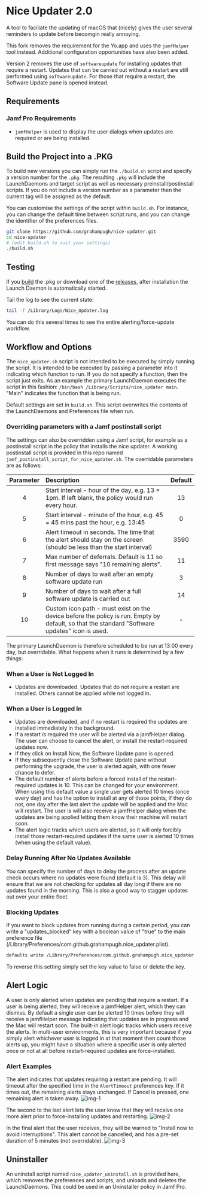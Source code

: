 # Nice Updater 2.0

A tool to faciliate the updating of macOS that (nicely) gives the user several reminders to update before becomgin really annoying.

This fork removes the requirement for the Yo.app and uses the `jamfHelper` tool instead. Additional configuration opportunities have also been added.

Version 2 removes the use of `softwareupdate` for installing updates that require a restart. Updates that can be carried out without a restart are still performed using `softwareupdate`. For those that require a restart, the Software Update pane is opened instead.

## Requirements

### Jamf Pro Requirements

- `jamfHelper` is used to display the user dialogs when updates are required or are being installed.

## Build the Project into a .PKG

To build new versions you can simply run the `./build.sh` script and specify a version number for the `.pkg`. The resulting `.pkg` will include the LaunchDaemons and target script as well as necessary preinstall/postinstall scripts. If you do not include a version number as a parameter then the current tag will be assigned as the default.

You can customise the settings of the script within `build.sh`. For instance, you can change the default time between script runs, and you can change the identifier of the preferences files.

```bash
git clone https://github.com/grahampugh/nice-updater.git
cd nice-updater
# (edit build.sh to suit your settings)
./build.sh
```

## Testing

If you [build](https://github.com/grahampugh/nice-updater#build-the-project-into-a-pkg) the .pkg or download one of the [releases](https://github.com/grahampugh/nice-updater/releases), after installation the Launch Daemon is automatically started.

Tail the log to see the current state:

```bash
tail -f /Library/Logs/Nice_Updater.log
```

You can do this several times to see the entire alerting/force-update workflow.

## Workflow and Options

The `nice_updater.sh` script is not intended to be executed by simply running the script. It is intended to be executed by passing a parameter into it indicating which function to run. If you do not specify a function, then the script just exits. As an example the primary LaunchDaemon executes the script in this fashion: `/bin/bash /Library/Scripts/nice_updater main`. "Main" indicates the function that is being run.

Default settings are set in `build.sh`. This script overwrites the contents of the LaunchDaemons and Preferences file when run.

### Overriding parameters with a Jamf postinstall script

The settings can also be overridden using a Jamf script, for example as a postinstall script in the policy that installs the nice updater. A working postinstall script is provided in this repo named `jamf_postinstall_script_for_nice_updater.sh`. The overridable parameters are as follows:

| Parameter | Description                                                                                                                                   | Default |
| :-------: | :-------------------------------------------------------------------------------------------------------------------------------------------- | :-----: |
|     4     | Start interval - hour of the day, e.g. 13 = 1pm. If left blank, the policy would run every hour.                                              |   13    |
|     5     | Start interval - minute of the hour, e.g. 45 = 45 mins past the hour, e.g. 13:45                                                              |    0    |
|     6     | Alert timeout in seconds. The time that the alert should stay on the screen (should be less than the start interval)                          |  3590   |
|     7     | Max number of deferrals. Default is 11 so first message says "10 remaining alerts".                                                           |   11    |
|     8     | Number of days to wait after an empty software update run                                                                                     |    3    |
|     9     | Number of days to wait after a full software update is carried out                                                                            |   14    |
|    10     | Custom icon path - must exist on the device before the policy is run. Empty by default, so that the standard "Software updates" icon is used. |    -    |

The primary LaunchDaemon is therefore scheduled to be run at 13:00 every day, but overridable. What happens when it runs is determined by a few things:

### When a User is Not Logged In

- Updates are downloaded. Updates that do not require a restart are installed. Others cannot be applied while not logged in.

### When a User is Logged In

- Updates are downloaded, and if no restart is required the updates are installed immediately in the background.
- If a restart _is_ required the user will be alerted via a jamfHelper dialog. The user can choose to cancel the alert, or install the restart-required updates now.
- If they click on Install Now, the Software Update pane is opened.
- If they subsequently close the Software Update pane without performing the upgrade, the user is alerted again, with one fewer chance to defer.
- The default number of alerts before a forced install of the restart-required updates is 10. This can be changed for your environment. When using this default value a single user gets alerted 10 times (once every day) and has the option to install at any of those points, if they do not, one day after the last alert the update will be applied and the Mac will restart. The user is will also receive a jamfHelper dialog when the updates are being applied letting them know their machine will restart soon.
- The alert logic tracks which users are alerted, so it will only forcibly install those restart-required updates if the same user is alerted 10 times (when using the default value).

### Delay Running After No Updates Available

You can specify the number of days to delay the process after an update check occurs where no updates were found (default is 3). This delay will ensure that we are not checking for updates all day long if there are no updates found in the morning. This is also a good way to stagger updates out over your entire fleet.

### Blocking Updates

If you want to block updates from running during a certain period, you can write a "updates_blocked" key with a boolean value of "true" to the main preference file (/Library/Preferences/com.github.grahampugh.nice_updater.plist).

```bash
defaults write /Library/Preferences/com.github.grahampugh.nice_updater.plist updates_blocked -bool true
```

To reverse this setting simply set the key value to false or delete the key.

## Alert Logic

A user is only alerted when updates are pending that require a restart. If a user is being alerted, they will receive a jamfHelper alert, which they can dismiss. By default a single user can be alerted 10 times before they will receive a jamfHelper message indicating that updates are in progress and the Mac will restart soon. The built-in alert logic tracks which users receive the alerts. In multi-user environments, this is very important because if you simply alert whichever user is logged in at that moment then count those alerts up, you might have a situation where a specific user is only alerted once or not at all before restart-required updates are force-installed.

### Alert Examples

The alert indicates that updates requiring a restart are pending. It will timeout after the specified time in the `AlertTimeout` preferences key. If it times out, the remaining alerts stays unchanged. If Cancel is pressed, one remaining alert is taken away.
![img-1](images/first_alert.png)

The second to the last alert lets the user know that they will receive one more alert prior to force-installing updates and restarting.
![img-2](images/second_alert.png)

In the final alert that the user receives, they will be warned to "Install now to avoid interruptions". This alert cannot be cancelled, and has a pre-set duration of 5 minutes (not overridable).
![img-3](images/third_alert.png)

## Uninstaller

An uninstall script named `nice_updater_uninstall.sh` is provided here, which removes the preferences and scripts, and unloads and deletes the LaunchDaemons. This could be used in an Uninstaller policy in Jamf Pro.
